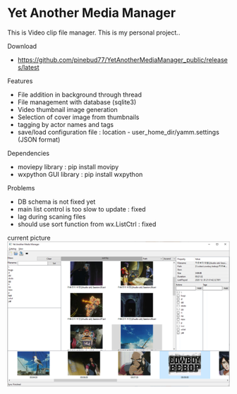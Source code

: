 Yet Another Media Manager
=========================

This is Video clip file manager. This is my personal project..

Download
* https://github.com/pinebud77/YetAnotherMediaManager_public/releases/latest

Features
* File addition in background through thread
* File management with database (sqlite3)
* Video thumbnail image generation
* Selection of cover image from thumbnails
* tagging by actor names and tags
* save/load configuration file : location - user_home_dir/yamm.settings (JSON format)

Dependencies
* moviepy library : pip install movipy
* wxpython GUI library : pip install wxpython

Problems
* DB schema is not fixed yet
* main list control is too slow to update : fixed
* lag during scaning files
* should use sort function from wx.ListCtrl : fixed

current picture
![current pic](https://github.com/pinebud77/YetAnotherMediaManager_public/blob/main/yamm.png)
